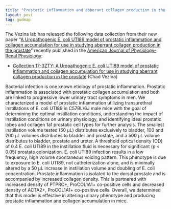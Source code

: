 ```yaml
---
title: "Prostatic inflammation and abberant collagen production in the prostate is focus of new paper by Vezina lab in the American Journal of Physiology-Renal Physiology"
layout: post
tag: gudmap
---
```


The Vezina lab has released the following data collection from their new paper "[A Uropathogenic E. coli UTI89 model of prostatic inflammation and collagen accumulation for use in studying aberrant collagen production in the prostate](https://doi.org/10.1152/ajprenal.00431.2020)" recently published in the [American Journal of Physiology-Renal Physiology](https://doi.org/10.1152/ajprenal.00431.2020):

*	[Collection 17-3ZTY: A Uropathogenic E. coli UTI89 model of prostatic inflammation and collagen accumulation for use in studying aberrant collagen production in the prostate](/id/17-3ZTY?pcid=email/internal) (Chad Vezina)

Bacterial infection is one known etiology of prostatic inflammation. Prostatic inflammation is associated with prostatic collagen accumulation and both are linked to progressive lower urinary tract symptoms in men. We characterized a model of prostatic inflammation utilizing transurethral instillations of E. coli UTI89 in C57BL/6J male mice with the goal of determining the optimal instillation conditions, understanding the impact of instillation conditions on urinary physiology, and identifying ideal prostatic lobes and collagen 1a1 prostatic cell types for further analysis. The smallest instillation volume tested (50 µL) distributes exclusively to bladder, 100 and 200 µL volumes distributes to bladder and prostate, and a 500 µL volume distributes to bladder, prostate and ureter. A threshold optical density (OD) of 0.4 E. coli UTI89 in the instillation fluid is necessary for significant (p < 0.05) prostate colonization. E. coli UTI89 infection results in a low frequency, high volume spontaneous voiding pattern. This phenotype is due to exposure to E. coli UTI89, not catheterization alone, and is minimally altered by a 50 µL increase in instillation volume and doubling of E. coli concentration. Prostate inflammation is isolated to the dorsal prostate and is accompanied by increased collagen density. This is partnered with increased density of PTPRC+, ProCOL1A1+ co-positive cells and decreased density of ACTA2+, ProCOL1A1+ co-positive cells. Overall, we determined that this model is effective in altering urinary phenotype and producing prostatic inflammation and collagen accumulation in mice.
